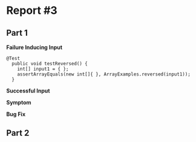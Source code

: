 # Report #3
## Part 1
**Failure Inducing Input**
```
@Test
  public void testReversed() {
    int[] input1 = { };
    assertArrayEquals(new int[]{ }, ArrayExamples.reversed(input1));
  }
```
**Successful Input**

**Symptom**

**Bug Fix**

## Part 2
